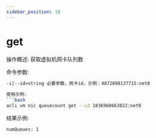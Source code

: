 ```yaml
---
sidebar_position: 10
---
```

 
# get
操作概述: 获取虚拟机网卡队列数
 
命令参数: 
```bash
-i|--id=string 必要参数，网卡id，示例：4872898137715:net0
 
使用示例:
```bash
acli vm nic queuecount get --id 1836960663822:net0
```
 
结果示例:
```bash
numQueues: 1
```